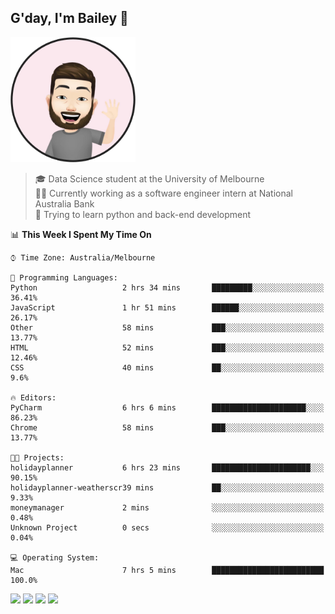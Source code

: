 ## G'day, I'm Bailey 👋

<img src="https://raw.githubusercontent.com/baely/baely/master/image.png" width="200px">

> 🎓 Data Science student at the University of Melbourne <br>
> 👨‍💻 Currently working as a software engineer intern  at National Australia Bank <br>
> 🌱 Trying to learn python and back-end development

<!--START_SECTION:waka-->
📊 **This Week I Spent My Time On** 

```text
⌚︎ Time Zone: Australia/Melbourne

💬 Programming Languages: 
Python                   2 hrs 34 mins       █████████░░░░░░░░░░░░░░░░   36.41% 
JavaScript               1 hr 51 mins        ██████░░░░░░░░░░░░░░░░░░░   26.17% 
Other                    58 mins             ███░░░░░░░░░░░░░░░░░░░░░░   13.77% 
HTML                     52 mins             ███░░░░░░░░░░░░░░░░░░░░░░   12.46% 
CSS                      40 mins             ██░░░░░░░░░░░░░░░░░░░░░░░   9.6%

🔥 Editors: 
PyCharm                  6 hrs 6 mins        █████████████████████░░░░   86.23% 
Chrome                   58 mins             ███░░░░░░░░░░░░░░░░░░░░░░   13.77%

🐱‍💻 Projects: 
holidayplanner           6 hrs 23 mins       ██████████████████████░░░   90.15% 
holidayplanner-weatherscr39 mins             ██░░░░░░░░░░░░░░░░░░░░░░░   9.33% 
moneymanager             2 mins              ░░░░░░░░░░░░░░░░░░░░░░░░░   0.48% 
Unknown Project          0 secs              ░░░░░░░░░░░░░░░░░░░░░░░░░   0.04%

💻 Operating System: 
Mac                      7 hrs 5 mins        █████████████████████████   100.0%

```


<!--END_SECTION:waka-->

[<img height="40px" src="https://img.icons8.com/ios-filled/2x/linkedin.png">](https://linkedin.com/in/baileybutler1)
[<img height="40px" src="https://img.icons8.com/ios-filled/2x/github.png">](https://github.com/baely)
[<img height="40px" src="https://img.icons8.com/ios-filled/2x/salesforce.png">](https://trailblazer.me/id/baileybutler)
[<img height="40px" src="https://img.icons8.com/ios-filled/2x/instagram.png">](https://instagram.com/bae1y)
